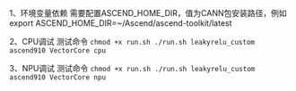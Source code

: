 1、环境变量依赖
   需要配置ASCEND_HOME_DIR，值为CANN包安装路径，例如export ASCEND_HOME_DIR=~/Ascend/ascend-toolkit/latest

2、CPU调试
    测试命令
    ```
    chmod +x run.sh
    ./run.sh leakyrelu_custom ascend910 VectorCore cpu
    ```

3、NPU调试
    测试命令
    ```
    chmod +x run.sh
    ./run.sh leakyrelu_custom ascend910 VectorCore npu
    ```
